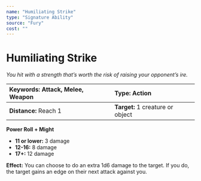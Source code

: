 ```yaml
---
name: "Humiliating Strike"
type: "Signature Ability"
source: "Fury"
cost: ""
---
```


# Humiliating Strike

*You hit with a strength that’s worth the risk of raising your opponent’s ire.*

| **Keywords:** Attack, Melee, Weapon | **Type:** Action |
| :-- | :-- |
| **Distance:** Reach 1 | **Target:** 1 creature or object |

**Power Roll + Might**

- **11 or lower:** 3 damage
- **12-16:** 8 damage
- **17+:** 12 damage

**Effect:** You can choose to do an extra 1d6 damage to the target. If you do, the target gains an edge on their next attack against you.
